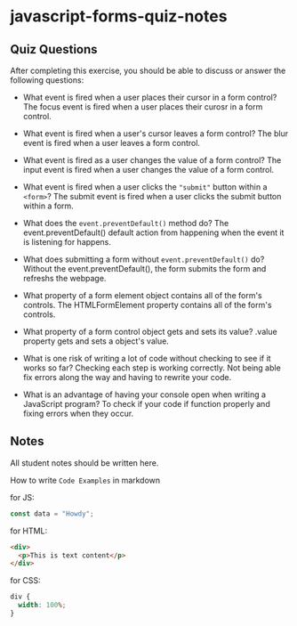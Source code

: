 # javascript-forms-quiz-notes

## Quiz Questions

After completing this exercise, you should be able to discuss or answer the following questions:

- What event is fired when a user places their cursor in a form control?
The focus event is fired when a user places their curosr in a form control.

- What event is fired when a user's cursor leaves a form control?
The blur event is fired when a user leaves a form control.

- What event is fired as a user changes the value of a form control?
The input event is fired when a user changes the value of a form control.

- What event is fired when a user clicks the `"submit"` button within a `<form>`?
The submit event is fired when a user clicks the submit button within a form.

- What does the `event.preventDefault()` method do?
The event.preventDefault() default action from happening when the event it is listening for happens.

- What does submitting a form without `event.preventDefault()` do?
Without the event.preventDefault(), the form submits the form and refreshs the webpage.

- What property of a form element object contains all of the form's controls.
The HTMLFormElement property contains all of the form's controls.

- What property of a form control object gets and sets its value?
.value property gets and sets a object's value.
<!-- The methord property of the form control object gets and sets its value. -->

- What is one risk of writing a lot of code without checking to see if it works so far?
Checking each step is working correctly.
Not being able fix errors along the way and having to rewrite your code.

- What is an advantage of having your console open when writing a JavaScript program?
To check if your code if function properly and fixing errors when they occur.

## Notes

All student notes should be written here.


How to write `Code Examples` in markdown

for JS:

```javascript
const data = "Howdy";
```

for HTML:

```html
<div>
  <p>This is text content</p>
</div>
```

for CSS:

```css
div {
  width: 100%;
}
```
